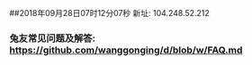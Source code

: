 ##2018年09月28日07时12分07秒 新址: 104.248.52.212
### 兔友常见问题及解答: https://github.com/wanggonging/d/blob/w/FAQ.md
